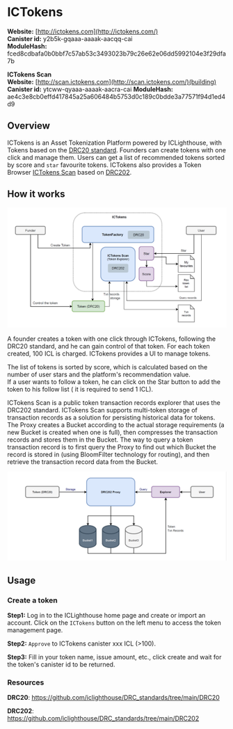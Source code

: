 # ICTokens

**Website:** [http://ictokens.com](http://ictokens.com/)  
**Canister id:**  y2b5k-gqaaa-aaaak-aacqq-cai  
**ModuleHash:** fced8cdbafa0b0bbf7c57ab53c3493023b79c26e62e06dd5992104e3f29dfa7b

**ICTokens Scan**  
**Website:** [http://scan.ictokens.com](http://scan.ictokens.com/)(building)   
**Canister id:**  ytcww-qyaaa-aaaak-aacra-cai 
**ModuleHash:** ae4c3e8cb0effd417845a25a606484b5753d0c189c0bdde3a77571f94d1ed4d9

## Overview

ICTokens is an Asset Tokenization Platform powered by ICLighthouse, with Tokens based on the [DRC20 standard](https://github.com/iclighthouse/DRC_standards/tree/main/DRC20 ). Founders can create tokens with one click and manage them. Users can get a list of recommended tokens sorted by score and `star` favourite tokens. ICTokens also provides a Token Browser [ICTokens Scan](http://scan.ictokens.com) based on [DRC202](https://github.com/iclighthouse/DRC_standards/tree/main/DRC202).

## How it works

![image](ictokens.png)

A founder creates a token with one click through ICTokens, following the DRC20 standard, and he can gain control of that token. For each token created, 100 ICL is charged. ICTokens provides a UI to manage tokens.

The list of tokens is sorted by score, which is calculated based on the number of user stars and the platform's recommendation value.   
If a user wants to follow a token, he can click on the Star button to add the token to his follow list ( it is required to send 1 ICL).

ICTokens Scan is a public token transaction records explorer that uses the DRC202 standard. ICTokens Scan supports multi-token storage of transaction records as a solution for persisting historical data for tokens. The Proxy creates a Bucket according to the actual storage requirements (a new Bucket is created when one is full), then compresses the transaction records and stores them in the Bucket. The way to query a token transaction record is to first query the Proxy to find out which Bucket the record is stored in (using BloomFilter technology for routing), and then retrieve the transaction record data from the Bucket.

![image](drc202.png)

## Usage

### Create a token

**Step1:** Log in to the ICLighthouse home page and create or import an account. Click on the `ICTokens` button on the left menu to access the token management page. 

**Step2:** `Approve` to ICTokens canister xxx ICL (>100).

**Step3:** Fill in your token name, issue amount, etc., click create and wait for the token's canister id to be returned.

### Resources

**DRC20**: https://github.com/iclighthouse/DRC_standards/tree/main/DRC20

**DRC202**: https://github.com/iclighthouse/DRC_standards/tree/main/DRC202

